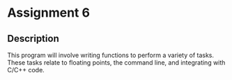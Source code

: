 # Assignment 6

## Description
This program will involve writing functions to perform a variety of tasks.
These tasks relate to floating points, the command line, and integrating with C/C++ code.
